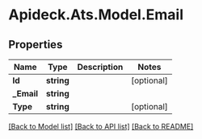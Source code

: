 # Apideck.Ats.Model.Email

## Properties

Name | Type | Description | Notes
------------ | ------------- | ------------- | -------------
**Id** | **string** |  | [optional] 
**_Email** | **string** |  | 
**Type** | **string** |  | [optional] 

[[Back to Model list]](../README.md#documentation-for-models) [[Back to API list]](../README.md#documentation-for-api-endpoints) [[Back to README]](../README.md)

